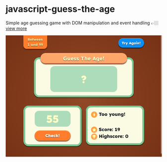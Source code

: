 # javascript-guess-the-age

Simple age guessing game with DOM manipulation and event handling 👉🏼 [view more](https://github.com/alin-trinca/javascript-guess-the-age/blob/main/dist/index.html)

![Guess the Age Screenshot](javascript-guess-the-age.png)
